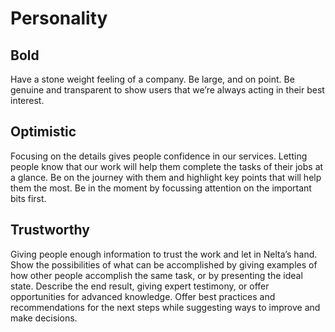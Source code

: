 # Personality

## Bold

Have a stone weight feeling of a company. Be large, and on point. Be genuine and transparent to show users that we’re always acting in their best interest.

## Optimistic

Focusing on the details gives people confidence in our services. Letting people know that our work will help them complete the tasks of their jobs at a glance. Be on the journey with them and highlight key points that will help them the most. Be in the moment by focussing attention on the important bits first.

## Trustworthy

Giving people enough information to trust the work and let in Nelta’s hand. Show the possibilities of what can be accomplished by giving examples of how other people accomplish the same task, or by presenting the ideal state. Describe the end result, giving expert testimony, or offer opportunities for advanced knowledge. Offer best practices and recommendations for the next steps while suggesting ways to improve and make decisions.

